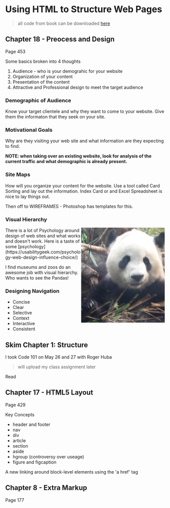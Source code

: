 # Using HTML to Structure Web Pages

> all code from book can be downloaded [here](http://www.htmlandcssbook.com/code-samples/)

## Chapter 18 - Preocess and Design 
Page 453

Some basics broken into 4 thoughts

1. Audience - who is your demograhic for your website
2. Organization of your content
3. Presentation of the content
4. Attractive and Professional design to meet the target audience

### Demographic of Audience

Know your target clientele and why they want to come to your website.  Give them the informaton that they seek on your site.

### Motivational Goals

Why are they visiting your web site and what information are they expecting to find.

**NOTE: when taking over an existing website, look for analysis of the current traffic and what demographic is already present.**

### Site Maps

How will you organize your content for the website. Use a tool called Card Sorting and lay out the information.  Index Card or and Excel Spreadsheet is nice to lay things out. 

Then off to WIREFRAMES - Photoshop has templates for this.

### Visual Hierarchy

<img src="images/calgarypanda.jpg" align="right" height="300px">
There is a lot of Psychology around design of web sites and what works and doesn't work.  Here is a taste of some [psychology](https://usabilitygeek.com/psychology-web-design-influence-choice/)

I find museums and zoos do an awesome job with visual hierarchy. Who wants to see the Pandas! 

### Designing Navigation

- Concise
- Clear
- Selective
- Context
- Interactive
- Consistent

## Skim Chapter 1: Structure
I took Code 101 on May 26 and 27 with Roger Huba
> will upload my class assignment later

Read
## Chapter 17 - HTML5 Layout 
Page 429

Key Concepts
- header and footer
- nav
- div
- article
- section
- aside
- hgroup (controversy over useage)
- figure and figcaption

A new linking around block-level elements using the 'a href' tag



## Chapter 8 - Extra Markup
Page 177



